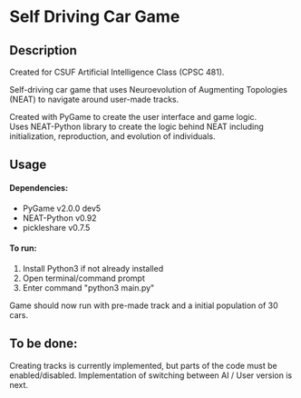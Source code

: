 # Self Driving Car Game

## Description

Created for CSUF Artificial Intelligence Class (CPSC 481).

Self-driving car game that uses Neuroevolution of Augmenting Topologies (NEAT) to navigate around user-made tracks.

Created with PyGame to create the user interface and game logic.\
Uses NEAT-Python library to create the logic behind NEAT including initialization, reproduction, and evolution of individuals.

## Usage

#### Dependencies: 
<ul>
<li>PyGame v2.0.0 dev5</li>
<li>NEAT-Python v0.92</li>
<li>pickleshare v0.7.5</li>
</ul>

#### To run:
<ol>
<li>Install Python3 if not already installed</li>
<li>Open terminal/command prompt</li>
<li>Enter command "python3 main.py"</li>
</ol>

Game should now run with pre-made track and a initial population of 30 cars.


## To be done:
Creating tracks is currently implemented, but parts of the code must be enabled/disabled. Implementation of switching between AI / User version is next.

